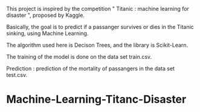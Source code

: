 




This project is inspired by the competition " Titanic : machine learning for disaster ", proposed by Kaggle.

Basically, the goal is to predict  if a passanger survives or dies in the Titanic sinking, using Machine Learning.


The algorithm used here is Decison Trees,  and the library is Scikit-Learn.

The training of the model is done on the data set train.csv.

Prediction :  prediction of the mortality of passangers in the data set test.csv.



# Machine-Learning-Titanc-Disaster
